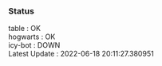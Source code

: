 ### Status


table : OK  
hogwarts : OK  
icy-bot : DOWN  
Latest Update : 2022-06-18 20:11:27.380951
